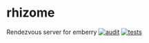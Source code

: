 # rhizome
Rendezvous server for emberry
[![audit](https://github.com/emberry-org/rhizome/actions/workflows/audit.yml/badge.svg)](https://github.com/emberry-org/rhizome/actions/workflows/audit.yml)
[![tests](https://github.com/emberry-org/rhizome/actions/workflows/tests.yml/badge.svg)](https://github.com/emberry-org/rhizome/actions/workflows/tests.yml)
